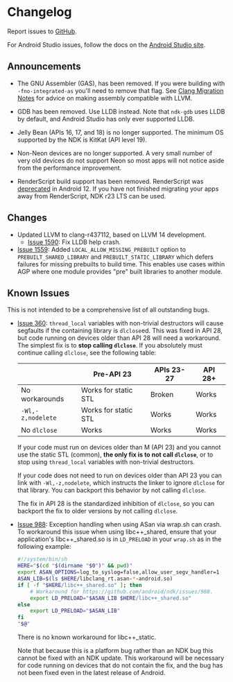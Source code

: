 # Changelog

Report issues to [GitHub].

For Android Studio issues, follow the docs on the [Android Studio site].

[GitHub]: https://github.com/android/ndk/issues
[Android Studio site]: http://tools.android.com/filing-bugs

## Announcements

* The GNU Assembler (GAS), has been removed. If you were building with
  `-fno-integrated-as` you'll need to remove that flag. See
  [Clang Migration Notes] for advice on making assembly compatible with LLVM.

* GDB has been removed. Use LLDB instead. Note that `ndk-gdb` uses LLDB by
  default, and Android Studio has only ever supported LLDB.

* Jelly Bean (APIs 16, 17, and 18) is no longer supported. The minimum OS
  supported by the NDK is KitKat (API level 19).

* Non-Neon devices are no longer supported. A very small number of very old
  devices do not support Neon so most apps will not notice aside from the
  performance improvement.

* RenderScript build support has been removed. RenderScript was
  [deprecated](https://developer.android.com/about/versions/12/deprecations#renderscript)
  in Android 12. If you have not finished migrating your apps away from
  RenderScript, NDK r23 LTS can be used.

[Clang Migration Notes]: ClangMigration.md

## Changes

* Updated LLVM to clang-r437112, based on LLVM 14 development.
  * [Issue 1590]: Fix LLDB help crash.
* [Issue 1559]: Added `LOCAL_ALLOW_MISSING_PREBUILT` option to
  `PREBUILT_SHARED_LIBRARY` and `PREBUILT_STATIC_LIBRARY` which defers failures
  for missing prebuilts to build time. This enables use cases within AGP where
  one module provides "pre" built libraries to another module.

[Issue 1559]: https://github.com/android/ndk/issues/1559
[Issue 1590]: https://github.com/android/ndk/issues/1590

## Known Issues

This is not intended to be a comprehensive list of all outstanding bugs.

* [Issue 360]: `thread_local` variables with non-trivial destructors will cause
  segfaults if the containing library is `dlclose`ed. This was fixed in API 28,
  but code running on devices older than API 28 will need a workaround. The
  simplest fix is to **stop calling `dlclose`**. If you absolutely must continue
  calling `dlclose`, see the following table:

  |                   | Pre-API 23           |  APIs 23-27   | API 28+ |
  | ----------------- | -------------------- | ------------- | ------- |
  | No workarounds    | Works for static STL | Broken        | Works   |
  | `-Wl,-z,nodelete` | Works for static STL | Works         | Works   |
  | No `dlclose`      | Works                | Works         | Works   |

  If your code must run on devices older than M (API 23) and you cannot use the
  static STL (common), **the only fix is to not call `dlclose`**, or to stop
  using `thread_local` variables with non-trivial destructors.

  If your code does not need to run on devices older than API 23 you can link
  with `-Wl,-z,nodelete`, which instructs the linker to ignore `dlclose` for
  that library. You can backport this behavior by not calling `dlclose`.

  The fix in API 28 is the standardized inhibition of `dlclose`, so you can
  backport the fix to older versions by not calling `dlclose`.

* [Issue 988]: Exception handling when using ASan via wrap.sh can crash. To
  workaround this issue when using libc++_shared, ensure that your application's
  libc++_shared.so is in `LD_PRELOAD` in your `wrap.sh` as in the following
  example:

  ```bash
  #!/system/bin/sh
  HERE="$(cd "$(dirname "$0")" && pwd)"
  export ASAN_OPTIONS=log_to_syslog=false,allow_user_segv_handler=1
  ASAN_LIB=$(ls $HERE/libclang_rt.asan-*-android.so)
  if [ -f "$HERE/libc++_shared.so" ]; then
      # Workaround for https://github.com/android/ndk/issues/988.
      export LD_PRELOAD="$ASAN_LIB $HERE/libc++_shared.so"
  else
      export LD_PRELOAD="$ASAN_LIB"
  fi
  "$@"
   ```

  There is no known workaround for libc++_static.

  Note that because this is a platform bug rather than an NDK bug this cannot be
  fixed with an NDK update. This workaround will be necessary for code running
  on devices that do not contain the fix, and the bug has not been fixed even in
  the latest release of Android.

[Issue 360]: https://github.com/android/ndk/issues/360
[Issue 988]: https://github.com/android/ndk/issues/988
